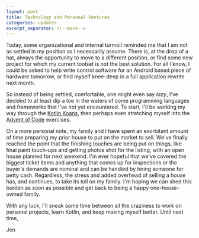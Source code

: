 ```yaml
---
layout: post
title: Technology and Personal Ventures
categories: updates
excerpt_separator: <!--more-->
---
```


Today, some organizational and internal turmoil reminded me that I am not as settled in my position as I necessarily assume. There is, at the drop of a hat, always the opportunity to move to a different position, or find some new project for which my current toolset is not the best solution. For all I know, I could be asked to help write control software for an Android based piece of hardware tomorrow, or find myself knee-deep in a full application rewrite next month.

<!--more-->

So instead of being settled, comfortable, one might even say _lazy_, I've decided to at least dip a toe in the waters of some programming languages and frameworks that I've not yet encountered. To start, I'll be working my way through the [Kotlin Koans](https://try.kotlinlang.org), then perhaps even stretching myself into the [Advent of Code](http://adventofcode.com/) exercises.

On a more personal note, my family and I have spent an exorbitant amount of time preparing my prior house to put on the market to sell. We've finally reached the point that the finishing touches are being put on things, like final paint touch-ups and getting photos shot for the listing, with an open house planned for next weekend. I'm ever hopeful that we've covered the biggest ticket items and anything that comes up for inspections or the buyer's demands are nominal and can be handled by hiring someone for petty cash. Regardless, the stress and added overhead of selling a house has, and continues, to take its toll on my family. I'm hoping we can shed this burden as soon as possible and get back to being a happy one-house-owned family.

With any luck, I'll sneak some time between all the craziness to work on personal projects, learn Kotlin, and keep making myself better. Until next time,

Jen
